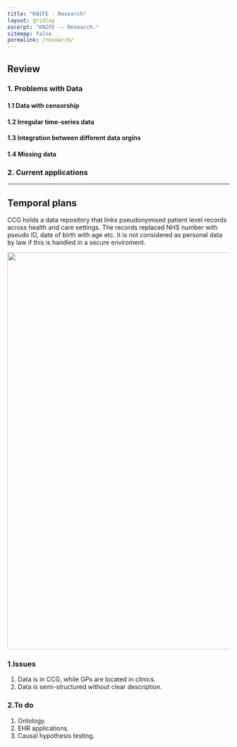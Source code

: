 ```yaml
---
title: "KNIFE - Research"
layout: gridlay
excerpt: "KNIFE -- Research."
sitemap: false
permalink: /research/
---
```


## Review
### 1. Problems with Data
#### 1.1 Data with censorship
#### 1.2 Irregular time-series data
#### 1.3 Integration between different data orgins
#### 1.4 Missing data


### 2. Current applications


<hr size=2 />

## Temporal plans

CCG holds a data repository that links pseudonymised patient level records across health and care settings. The records replaced NHS number with pseudo ID, date of birth with age etc. It is not considered as personal data by law if this is handled in a secure enviroment. 

<img src="{{ site.url }}{{ site.baseurl }}/images/background/todo.png" style="width: 900px">



### 1.Issues
1. Data is in CCG, while GPs are located in clinics.
2. Data is semi-structured without clear description.



### 2.To do
1. Ontology.
2. EHR applications.
3. Causal hypothesis testing.

